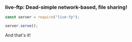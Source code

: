 ### live-ftp: Dead-simple network-based, file sharing!


```javascript
const server = require("live-fp");

server.serve();
```

And that's it!